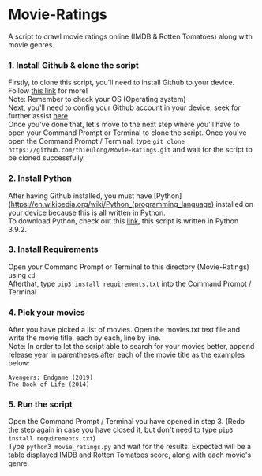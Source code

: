 # Movie-Ratings
A script to crawl movie ratings online (IMDB &amp; Rotten Tomatoes) along with movie genres.
### 1. Install Github & clone the script
Firstly, to clone this script, you'll need to install Github to your device. Follow [this link](https://github.com/git-guides/install-git) for more!  
Note: Remember to check your OS (Operating system)  
Next, you'll need to config your Github account in your device, seek for further assist [here](https://git-scm.com/book/en/v2/Customizing-Git-Git-Configuration).  
Once you've done that, let's move to the next step where you'll have to open your Command Prompt or Terminal to clone the script. Once you've open the Command Prompt / Terminal, type `git clone https://github.com/thieulong/Movie-Ratings.git` and wait for the script to be cloned successfully.
### 2. Install Python
After having Github installed, you must have [Python](https://en.wikipedia.org/wiki/Python_(programming_language) installed on your device because this is all written in Python.  
To download Python, check out this [link](https://www.python.org/downloads/), this script is written in Python 3.9.2.  
### 3. Install Requirements
Open your Command Prompt or Terminal to this directory (Movie-Ratings) using `cd`  
Afterthat, type `pip3 install requirements.txt` into the Command Prompt / Terminal  
### 4. Pick your movies
After you have picked a list of movies. Open the movies.txt text file and write the movie title, each by each, line by line.  
Note: In order to let the script able to search for your movies better, append release year in parentheses after each of the movie title as the examples below:  
```
Avengers: Endgame (2019)
The Book of Life (2014)
```
### 5. Run the script
Open the Command Prompt / Terminal you have opened in step 3. (Redo the step again in case you have closed it, but don't need to type `pip3 install requirements.txt`)  
Type `python3 movie_ratings.py` and wait for the results. Expected will be a table displayed IMDB and Rotten Tomatoes score, along with each movie's genre.  
